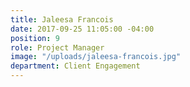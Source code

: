 ```yaml
---
title: Jaleesa Francois
date: 2017-09-25 11:05:00 -04:00
position: 9
role: Project Manager
image: "/uploads/jaleesa-francois.jpg"
department: Client Engagement
---
```

